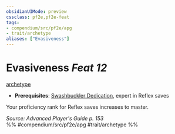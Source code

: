 ```yaml
---
obsidianUIMode: preview
cssclass: pf2e,pf2e-feat
tags:
- compendium/src/pf2e/apg
- trait/archetype
aliases: ["Evasiveness"]
---
```

# Evasiveness  *Feat 12*  
[archetype](../../rules/traits/archetype.md)  

- **Prerequisites**: [Swashbuckler Dedication](swashbuckler-dedication-apg.md), expert in Reflex saves

Your proficiency rank for Reflex saves increases to master.

*Source: Advanced Player's Guide p. 153*  
%% #compendium/src/pf2e/apg #trait/archetype %%